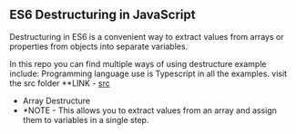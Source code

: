 ## ES6 Destructuring in JavaScript

Destructuring in ES6 is a convenient way to extract values from arrays or properties from objects into separate variables.

In this repo you can find multiple ways of using destructure example include:
Programming language use is Typescript in all the examples.
visit the src folder \*\*LINK - <a href="https://github.com/Desmond-netw/ES6-destructuring-examples/blob/2901d3b02399fa3e9ea361939c059e7704bd4d02/src"> src</a>

- Array Destructure
- \*NOTE - This allows you to extract values from an array and assign them to variables in a single step.
